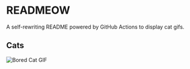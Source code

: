 # READMEOW

A self-rewriting README powered by GitHub Actions to display cat gifs.

## Cats

![Bored Cat GIF](https://media3.giphy.com/media/v1.Y2lkPTlhY2QwMmRhaWhzd2wxY2FsNzViZmpzajc3anJtOG9vdjhiOHA3ZjlvanFjbG95ZCZlcD12MV9naWZzX3NlYXJjaCZjdD1n/mlvseq9yvZhba/200.gif)
